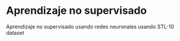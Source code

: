 # Aprendizaje no supervisado
Aprendizaje no supervisado usando redes neuronales usando STL-10 dataset
